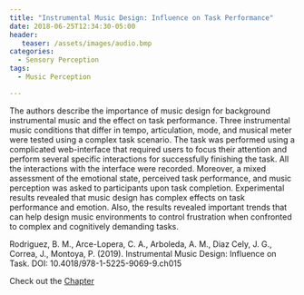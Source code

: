 ```yaml
---
title: "Instrumental Music Design: Influence on Task Performance"
date: 2018-06-25T12:34:30-05:00
header:
   teaser: /assets/images/audio.bmp
categories:
  - Sensory Perception
tags:
  - Music Perception

---
```

The authors describe the importance of music design for background instrumental music and the effect
on task performance. Three instrumental music conditions that differ in tempo, articulation, mode, and
musical meter were tested using a complex task scenario. The task was performed using a complicated
web-interface that required users to focus their attention and perform several specific interactions for
successfully finishing the task. All the interactions with the interface were recorded. Moreover, a mixed
assessment of the emotional state, perceived task performance, and music perception was asked to participants
upon task completion. Experimental results revealed that music design has complex effects on
task performance and emotion. Also, the results revealed important trends that can help design music
environments to control frustration when confronted to complex and cognitively demanding tasks.

Rodriguez, B. M., Arce-Lopera, C. A., Arboleda, A. M., Diaz Cely, J. G., Correa, J., Montoya, P. (2019). 
Instrumental Music Design: Influence on Task. DOI: 10.4018/978-1-5225-9069-9.ch015

Check out the [Chapter][URL] 

[URL]:  https://www.igi-global.com/chapter/instrumental-music-design/228531